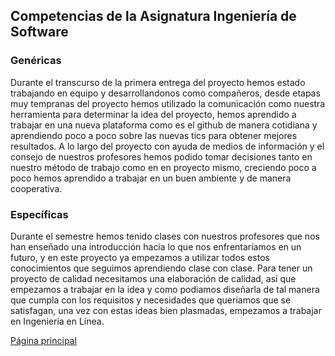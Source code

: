 ## Competencias de la Asignatura Ingeniería de Software

### Genéricas
Durante el transcurso de la primera entrega del proyecto hemos estado trabajando en equipo y desarrollandonos como compañeros, desde etapas muy tempranas del proyecto hemos utilizado la comunicación como nuestra herramienta para determinar la idea del proyecto, hemos aprendido a trabajar en una nueva plataforma como es el github de manera cotidiana y aprendiendo poco a poco sobre las nuevas tics para obtener mejores resultados.
A lo largo del proyecto con ayuda de medios de información y el consejo de nuestros profesores hemos podido tomar decisiones tanto en nuestro método de trabajo como en en proyecto mismo, creciendo poco a poco hemos aprendido a trabajar en un buen ambiente y de manera cooperativa.

### Específicas
Durante el semestre hemos tenido clases con nuestros profesores que nos han enseñado una introducción hacia lo que nos enfrentaríamos en un futuro, y en este proyecto ya empezamos a utilizar todos estos conocimientos que seguimos aprendiendo clase con clase.
Para tener un proyecto de calidad necesitamos una elaboración de calidad, así que empezamos a trabajar en la idea y como podiamos diseñarla de tal manera que cumpla con los requisitos y necesidades que queriamos que se satisfagan, una vez con estas ideas bien plasmadas, empezamos a trabajar en Ingeniería en Línea.

[Página principal](https://github.com/Equipo-13FIS/Ingenieria-en-linea/blob/main/README.md)
